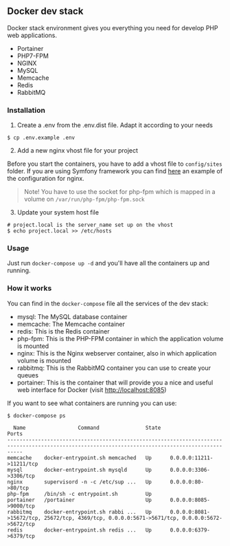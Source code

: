 Docker dev stack
-----

Docker stack environment gives you everything you need for develop PHP web applications.

- Portainer
- PHP7-FPM 
- NGINX 
- MySQL 
- Memcache 
- Redis 
- RabbitMQ

### Installation

1. Create a .env from the .env.dist file. Adapt it according to your needs

```
$ cp .env.example .env
```

2. Add a new nginx vhost file for your project

Before you start the containers, you have to add a vhost file to `config/sites`  folder.
If you are using Symfony framework you can find 
[here](https://symfony.com/doc/current/setup/web_server_configuration.html#nginx) an example of the configuration 
for nginx.

> Note! You have to use the socket for php-fpm which is mapped in a volume on `/var/run/php-fpm/php-fpm.sock`

3. Update your system host file

```
# project.local is the server_name set up on the vhost
$ echo project.local >> /etc/hosts
```

### Usage

Just run `docker-compose up -d` and you'll have all the containers up and running.

### How it works

You can find in the `docker-compose` file all the services of the dev stack:
 
 - mysql: The MySQL database container
 - memcache: The Memcache container
 - redis: This is the Redis container
 - php-fpm: This is the PHP-FPM container in which the application volume is mounted
 - nginx: This is the Nginx webserver container, also in which application volume is mounted
 - rabbitmq: This is the RabbitMQ container you can use to create your queues
 - portainer: This is the container that will provide you a nice and useful web interface for Docker (visit 
 [http://localhost:8085](http://localhost:8085))

If you want to see what containers are running you can use:

```
$ docker-compose ps

  Name                 Command               State                                              Ports
-------------------------------------------------------------------------------------------------------------------------------------------------
memcache    docker-entrypoint.sh memcached   Up      0.0.0.0:11211->11211/tcp
mysql       docker-entrypoint.sh mysqld      Up      0.0.0.0:3306->3306/tcp
nginx       supervisord -n -c /etc/sup ...   Up      0.0.0.0:80->80/tcp
php-fpm     /bin/sh -c entrypoint.sh         Up
portainer   /portainer                       Up      0.0.0.0:8085->9000/tcp
rabbitmq    docker-entrypoint.sh rabbi ...   Up      0.0.0.0:8081->15672/tcp, 25672/tcp, 4369/tcp, 0.0.0.0:5671->5671/tcp, 0.0.0.0:5672->5672/tcp
redis       docker-entrypoint.sh redis ...   Up      0.0.0.0:6379->6379/tcp
```
